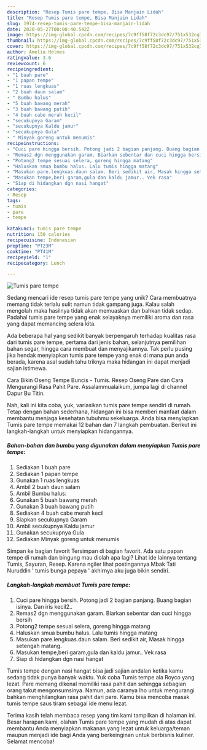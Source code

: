 ```yaml
---
description: "Resep Tumis pare tempe, Bisa Manjain Lidah"
title: "Resep Tumis pare tempe, Bisa Manjain Lidah"
slug: 1974-resep-tumis-pare-tempe-bisa-manjain-lidah
date: 2020-05-27T00:08:40.542Z
image: https://img-global.cpcdn.com/recipes/7c9ff58f72c3dc97/751x532cq70/tumis-pare-tempe-foto-resep-utama.jpg
thumbnail: https://img-global.cpcdn.com/recipes/7c9ff58f72c3dc97/751x532cq70/tumis-pare-tempe-foto-resep-utama.jpg
cover: https://img-global.cpcdn.com/recipes/7c9ff58f72c3dc97/751x532cq70/tumis-pare-tempe-foto-resep-utama.jpg
author: Amelia Holmes
ratingvalue: 3.6
reviewcount: 6
recipeingredient:
- "1 buah pare"
- "1 papan tempe"
- "1 ruas lengkuas"
- "2 buah daun salam"
- " Bumbu halus"
- "5 buah bawang merah"
- "3 buah bawang putih"
- "4 buah cabe merah kecil"
- "secukupnya Garam"
- "secukupnya Kaldu jamur"
- "secukupnya Gula"
- " Minyak goreng untuk menumis"
recipeinstructions:
- "Cuci pare hingga bersih. Potong jadi 2 bagian panjang. Buang bagian isinya. Dan iris kecil2.."
- "Remas2 dgn menggunakan garam. Biarkan sebentar dan cuci hingga bersih"
- "Potong2 tempe sesuai selera, goreng hingga matang"
- "Haluskan smua bumbu halus. Lalu tumis hingga matang"
- "Masukan pare.lengkuas.daun salam. Beri sedikit air, Masak hingga setengah matang."
- "Masukan tempe,beri garam,gula dan kaldu jamur.. Vek rasa"
- "Siap di hidangkan dgn nasi hangat"
categories:
- Resep
tags:
- tumis
- pare
- tempe

katakunci: tumis pare tempe 
nutrition: 150 calories
recipecuisine: Indonesian
preptime: "PT23M"
cooktime: "PT41M"
recipeyield: "1"
recipecategory: Lunch

---
```



![Tumis pare tempe](https://img-global.cpcdn.com/recipes/7c9ff58f72c3dc97/751x532cq70/tumis-pare-tempe-foto-resep-utama.jpg)

Sedang mencari ide resep tumis pare tempe yang unik? Cara membuatnya memang tidak terlalu sulit namun tidak gampang juga. Kalau salah mengolah maka hasilnya tidak akan memuaskan dan bahkan tidak sedap. Padahal tumis pare tempe yang enak selayaknya memiliki aroma dan rasa yang dapat memancing selera kita.

Ada beberapa hal yang sedikit banyak berpengaruh terhadap kualitas rasa dari tumis pare tempe, pertama dari jenis bahan, selanjutnya pemilihan bahan segar, hingga cara membuat dan menyajikannya. Tak perlu pusing jika hendak menyiapkan tumis pare tempe yang enak di mana pun anda berada, karena asal sudah tahu triknya maka hidangan ini dapat menjadi sajian istimewa.

Cara Bikin Oseng Tempe Buncis - Tumis. Resep Oseng Pare dan Cara Mengurangi Rasa Pahit Pare. Assalammualaikum, jumpa lagi di channel Dapur Bu Titin.


Nah, kali ini kita coba, yuk, variasikan tumis pare tempe sendiri di rumah. Tetap dengan bahan sederhana, hidangan ini bisa memberi manfaat dalam membantu menjaga kesehatan tubuhmu sekeluarga. Anda bisa menyiapkan Tumis pare tempe memakai 12 bahan dan 7 langkah pembuatan. Berikut ini langkah-langkah untuk menyiapkan hidangannya.

<!--inarticleads1-->

##### Bahan-bahan dan bumbu yang digunakan dalam menyiapkan Tumis pare tempe:

1. Sediakan 1 buah pare
1. Sediakan 1 papan tempe
1. Gunakan 1 ruas lengkuas
1. Ambil 2 buah daun salam
1. Ambil  Bumbu halus:
1. Gunakan 5 buah bawang merah
1. Gunakan 3 buah bawang putih
1. Sediakan 4 buah cabe merah kecil
1. Siapkan secukupnya Garam
1. Ambil secukupnya Kaldu jamur
1. Gunakan secukupnya Gula
1. Sediakan  Minyak goreng untuk menumis


Simpan ke bagian favorit Tersimpan di bagian favorit. Ada satu papan tempe di rumah dan bingung mau diolah apa lagi? Lihat ide lainnya tentang Tumis, Sayuran, Resep. Karena ngiler lihat postingannya Mbak Tati Nuruddin &#39; tumis bunga pepaya &#39; akhirnya aku juga bikin sendiri. 

<!--inarticleads2-->

##### Langkah-langkah membuat Tumis pare tempe:

1. Cuci pare hingga bersih. Potong jadi 2 bagian panjang. Buang bagian isinya. Dan iris kecil2..
1. Remas2 dgn menggunakan garam. Biarkan sebentar dan cuci hingga bersih
1. Potong2 tempe sesuai selera, goreng hingga matang
1. Haluskan smua bumbu halus. Lalu tumis hingga matang
1. Masukan pare.lengkuas.daun salam. Beri sedikit air, Masak hingga setengah matang.
1. Masukan tempe,beri garam,gula dan kaldu jamur.. Vek rasa
1. Siap di hidangkan dgn nasi hangat


Tumis tempe dengan nasi hangat bisa jadi sajian andalan ketika kamu sedang tidak punya banyak waktu. Yuk coba Tumis tempe ala Royco yang lezat. Pare memang dikenal memiliki rasa pahit dan sehingga sebagian orang takut mengonsumsinya. Namun, ada caranya lho untuk mengurangi bahkan menghilangkan rasa pahit dari pare. Kamu bisa mencoba masak tumis tempe saus tiram sebagai ide menu lezat. 

Terima kasih telah membaca resep yang tim kami tampilkan di halaman ini. Besar harapan kami, olahan Tumis pare tempe yang mudah di atas dapat membantu Anda menyiapkan makanan yang lezat untuk keluarga/teman maupun menjadi ide bagi Anda yang berkeinginan untuk berbisnis kuliner. Selamat mencoba!
